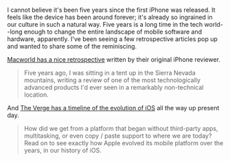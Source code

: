 I cannot believe it's been five years since the first iPhone was released. It feels like the device has been around forever; it's already so ingrained in our culture in such a natural way. Five years is a long time in the tech world--long enough to change the entire landscape of mobile software and hardware, apparently. I've been seeing a few retrospective articles pop up and wanted to share some of the reminiscing.

[Macworld has a nice retrospective][1] written by their original iPhone reviewer.
> Five years ago, I was sitting in a tent up in the Sierra Nevada mountains, writing a review of one of the most technologically advanced products I'd ever seen in a remarkably non-technical location.

And [The Verge has a timeline of the evolution of iOS][2] all the way up present day.
> How did we get from a platform that began without third-party apps, multitasking, or even copy / paste support to where we are today? Read on to see exactly how Apple evolved its mobile platform over the years, in our history of iOS.

[1]: http://www.macworld.com/article/1167465/iphone_five_years_in_our_pockets.html
[2]: http://www.theverge.com/2011/12/13/2612736/ios-history-iphone-ipad